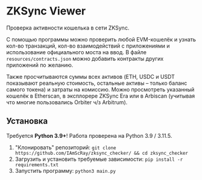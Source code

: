 # ZKSync Viewer
Проверка активности кошелька в сети ZKSync.

С помощью программы можно проверить любой EVM-кошелёк и узнать кол-во транзакций, кол-во взаимодействий с приложениями и использование официального моста на ввод. В файле ``resources/contracts.json`` можно добавить контракты других приложений по желанию.

Также просчитываются суммы всех активов (ETH, USDC и USDT показывают реальную стоимость, остальные активы – только баланс самого токена) и затраты на комиссию.
Можно просмотреть указанный кошелёк в Etherscan, в эксплорере ZKSync Era или в Arbiscan (учитывая что многие пользовались Orbiter ч/з Arbitrum).

## Установка
Требуется **Python 3.9+**! Работа проверена на Python 3.9 / 3.11.5.

1. "Клонировать" репозиторий: ``git clone https://github.com/IAmScRay/zksync_checker/ && cd zksync_checker``
2. Загрузить и установить требуемые зависимости: ``pip install -r requirements.txt``
3. Запустить программу: ``python3 main.py``
